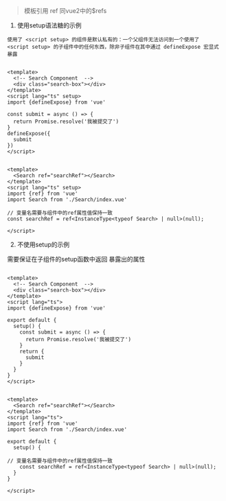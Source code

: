 > 模板引用 ref 同vue2中的$refs

1. 使用setup语法糖的示例

`使用了 <script setup> 的组件是默认私有的：一个父组件无法访问到一个使用了 <script setup> 的子组件中的任何东西，除非子组件在其中通过 defineExpose 宏显式暴露`

```vue

<template>
  <!-- Search Component  -->
  <div class="search-box"></div>
</template>
<script lang="ts" setup>
import {defineExpose} from 'vue'

const submit = async () => {
  return Promise.resolve('我被提交了')
}
defineExpose({
  submit
})
</script>
```

```vue

<template>
  <Search ref="searchRef"></Search>
</template>
<script lang="ts" setup>
import {ref} from 'vue'
import Search from './Search/index.vue'

// 变量名需要与组件中的ref属性值保持一致
const searchRef = ref<InstanceType<typeof Search> | null>(null);

</script>
```

2. 不使用setup的示例

需要保证在子组件的setup函数中返回 暴露出的属性

```vue

<template>
  <!-- Search Component  -->
  <div class="search-box"></div>
</template>
<script lang="ts">
import {defineExpose} from 'vue'

export default {
  setup() {
    const submit = async () => {
      return Promise.resolve('我被提交了')
    }
    return {
      submit
    }
  }
}
</script>
```

```vue

<template>
  <Search ref="searchRef"></Search>
</template>
<script lang="ts">
import {ref} from 'vue'
import Search from './Search/index.vue'

export default {
  setup() {

// 变量名需要与组件中的ref属性值保持一致
    const searchRef = ref<InstanceType<typeof Search> | null>(null);
  }
}

</script>
```
